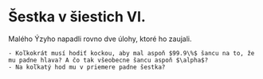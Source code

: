 # Šestka v šiestich VI.

Malého Ýzyho napadli rovno dve úlohy, ktoré ho zaujali.

```{admonition} Úloha
- Koľkokrát musí hodiť kockou, aby mal aspoň $99.9\%$ šancu na to, že mu padne hlava? A čo tak všeobecne šancu aspoň $\alpha$?
- Na koľkatý hod mu v priemere padne šestka?
```